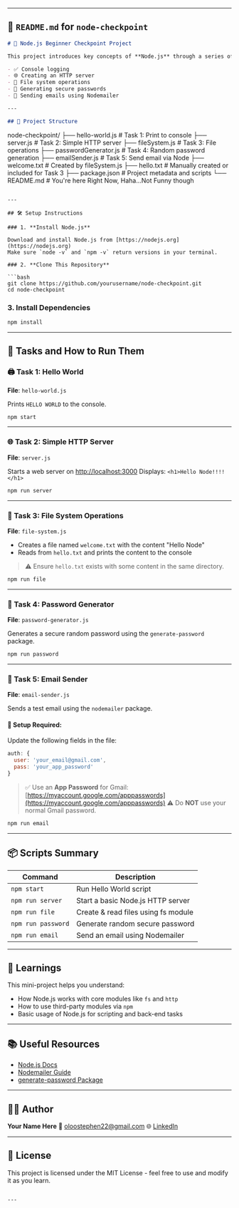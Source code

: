 
---

## 📘 `README.md` for `node-checkpoint`

```markdown
# 🚀 Node.js Beginner Checkpoint Project

This project introduces key concepts of **Node.js** through a series of beginner-friendly tasks. It covers:

- ✅ Console logging
- 🌐 Creating an HTTP server
- 📁 File system operations
- 🔐 Generating secure passwords
- 📧 Sending emails using Nodemailer

---

## 📂 Project Structure

```

node-checkpoint/
├── hello-world.js            # Task 1: Print to console
├── server.js                 # Task 2: Simple HTTP server
├── fileSystem.js            # Task 3: File operations
├── passwordGenerator.js     # Task 4: Random password generation
├── emailSender.js           # Task 5: Send email via Node
├── welcome.txt               # Created by fileSystem.js
├── hello.txt                 # Manually created or included for Task 3
├── package.json              # Project metadata and scripts
└── README.md                 # You're here Right Now, Haha...Not Funny though

````

---

## 🛠️ Setup Instructions

### 1. **Install Node.js**

Download and install Node.js from [https://nodejs.org](https://nodejs.org)  
Make sure `node -v` and `npm -v` return versions in your terminal.

### 2. **Clone This Repository**

```bash
git clone https://github.com/yourusername/node-checkpoint.git
cd node-checkpoint
````

### 3. **Install Dependencies**

```bash
npm install
```

---

## 🧪 Tasks and How to Run Them

### 🖨️ Task 1: Hello World

**File**: `hello-world.js`

Prints `HELLO WORLD` to the console.

```bash
npm start
```

---

### 🌐 Task 2: Simple HTTP Server

**File**: `server.js`

Starts a web server on [http://localhost:3000](http://localhost:3000)
Displays: `<h1>Hello Node!!!!</h1>`

```bash
npm run server
```

---

### 📂 Task 3: File System Operations

**File**: `file-system.js`

* Creates a file named `welcome.txt` with the content "Hello Node"
* Reads from `hello.txt` and prints the content to the console

> ⚠️ Ensure `hello.txt` exists with some content in the same directory.

```bash
npm run file
```

---

### 🔐 Task 4: Password Generator

**File**: `password-generator.js`

Generates a secure random password using the `generate-password` package.

```bash
npm run password
```

---

### 📧 Task 5: Email Sender

**File**: `email-sender.js`

Sends a test email using the `nodemailer` package.

#### 🔐 Setup Required:

Update the following fields in the file:

```js
auth: {
  user: 'your_email@gmail.com',
  pass: 'your_app_password'
}
```

> ✅ Use an **App Password** for Gmail: [https://myaccount.google.com/apppasswords](https://myaccount.google.com/apppasswords)
> ⚠️ Do **NOT** use your normal Gmail password.

```bash
npm run email
```

---

## 📦 Scripts Summary

| Command            | Description                         |
| ------------------ | ----------------------------------- |
| `npm start`        | Run Hello World script              |
| `npm run server`   | Start a basic Node.js HTTP server   |
| `npm run file`     | Create & read files using fs module |
| `npm run password` | Generate random secure password     |
| `npm run email`    | Send an email using Nodemailer      |

---

## 🧠 Learnings

This mini-project helps you understand:

* How Node.js works with core modules like `fs` and `http`
* How to use third-party modules via `npm`
* Basic usage of Node.js for scripting and back-end tasks

---

## 📚 Useful Resources

* [Node.js Docs](https://nodejs.org/en/docs/)
* [Nodemailer Guide](https://www.w3schools.com/nodejs/nodejs_email.asp)
* [generate-password Package](https://www.npmjs.com/package/generate-password)

---

## 👨‍💻 Author

**Your Name Here**
📧 [oloostephen22@gmail.com](oloostephen22@gmail.com)
🌐 [LinkedIn](https://www.linkedin.com/in/stephenoloolegacyio)

---

## 📝 License

This project is licensed under the MIT License - feel free to use and modify it as you learn.

```

---


```
